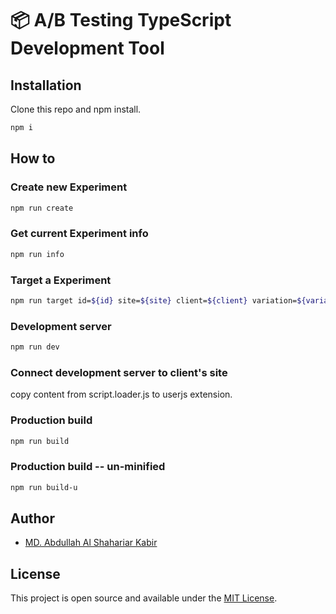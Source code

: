 # 📦 A/B Testing TypeScript Development Tool

## Installation

Clone this repo and npm install.

```bash
npm i
```

## How to

### Create new Experiment

```bash
npm run create
```

### Get current Experiment info

```bash
npm run info
```

### Target a Experiment

```bash
npm run target id=${id} site=${site} client=${client} variation=${variation}
```

### Development server

```bash
npm run dev
```

### Connect development server to client's site

copy content from script.loader.js to userjs extension.

### Production build

```bash
npm run build
```

### Production build -- un-minified

```bash
npm run build-u
```

## Author

- [MD. Abdullah Al Shahariar Kabir](https://github.com/ShimantoKabir)

## License

This project is open source and available under the [MIT License](LICENSE).
